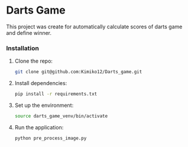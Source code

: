 # Darts Game

This project was create for automatically calculate scores of darts game and define winner.

### Installation

1. Clone the repo:

    ```bash
    git clone git@github.com:Kimiko12/Darts_game.git
    ```

2. Install dependencies:

    ```bash
    pip install -r requirements.txt
    ```

3. Set up the environment:

    ```bash
    source darts_game_venv/bin/activate
    ```

4. Run the application:

    ```bash
    python pre_process_image.py
    ```
